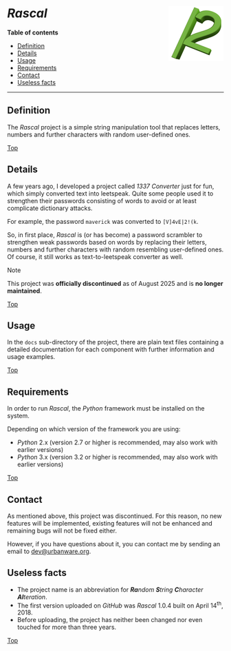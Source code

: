 # *Rascal* <img src="rascal.png" alt="Rascal logo" height="128px" width="128px" align="right"/>

**Table of contents**
*   [Definition](#definition)
*   [Details](#details)
*   [Usage](#usage)
*   [Requirements](#requirements)
*   [Contact](#contact)
*   [Useless facts](#useless-facts)

----

## Definition

The *Rascal* project is a simple string manipulation tool that replaces letters, numbers and further characters with random user-defined ones.

[Top](#rascal-)

## Details

A few years ago, I developed a project called *1337 Converter* just for fun, which simply converted text into leetspeak. Quite some people used it to strengthen their passwords consisting of words to avoid or at least complicate dictionary attacks.

For example, the password `maverick` was converted to `[V]4vE|2!(k`.

So, in first place, *Rascal* is (or has become) a password scrambler to strengthen weak passwords based on words by replacing their letters, numbers and further characters with random resembling user-defined ones. Of course, it still works as text-to-leetspeak converter as well.

> [!NOTE]
> This project was **officially discontinued** as of August 2025 and is **no longer maintained**.

[Top](#rascal-)

## Usage

In the `docs` sub-directory of the project, there are plain text files containing a detailed documentation for each component with further information and usage examples.

[Top](#rascal-)

## Requirements

In order to run *Rascal*, the *Python* framework must be installed on the system.

Depending on which version of the framework you are using:

*   *Python* 2.x (version 2.7 or higher is recommended, may also work with earlier versions)
*   *Python* 3.x (version 3.2 or higher is recommended, may also work with earlier versions)

[Top](#rascal-)

## Contact

As mentioned above, this project was discontinued. For this reason, no new features will be implemented, existing features will not be enhanced and remaining bugs will not be fixed either.

However, if you have questions about it, you can contact me by sending an email to <dev@urbanware.org>.

## Useless facts

*   The project name is an abbreviation for ***Ra**ndom* ***S**tring* ***C**haracter* ***Al**teration*.
*   The first version uploaded on *GitHub* was *Rascal* 1.0.4 built on April 14<sup>th</sup>, 2018.
*   Before uploading, the project has neither been changed nor even touched for more than three years.

[Top](#rascal-)
